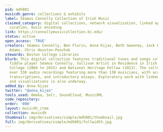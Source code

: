 ```yaml
---
pid: mdh001
musicdh_genre: collections & exhibits
label: Séamus Connolly Collection of Irish Music
claimed_category: digital collections, network visualization, linked open data, digital
  curation, music encoding
link: https://connollymusiccollection.bc.edu/
status: active
open_access: 'TRUE'
creators: Séamus Connolly, Ben Florin, Anna Kijas, Beth Sweeney, Jack Kearney, Nancy
  Adams, Chris Houston-Ponchak
stewards: Boston College Libraries
blurb: This digital collection features traditional tunes and songs collected by master
  fiddle player Séamus Connolly, Sullivan Artist in Residence in Irish Music at Boston
  College (2004 to 2015) and National Heritage Fellow (2013). The collection offers
  over 330 audio recordings featuring more than 130 musicians, with accompanying stories,
  transcriptions, and introductory essays. Exploratory work with linked open data
  and visualizations is also underway.
added_by: Anna Kijas
twitter: "@anna_kijas"
tools_used: Omeka, Solr, SoundCloud, MusicXML
code_repository: 
order: '000'
layout: musicdh_item
collection: musicdh
thumbnail: img/derivatives/simple/mdh001/thumbnail.jpg
full: img/derivatives/simple/mdh001/fullwidth.jpg
---
```

